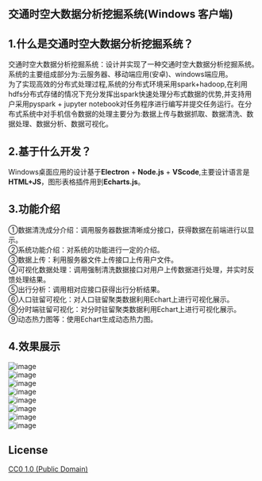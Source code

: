 ## 交通时空大数据分析挖掘系统(Windows 客户端)


## 1.什么是交通时空大数据分析挖掘系统？
交通时空大数据分析挖掘系统：设计并实现了一种交通时空大数据分析挖掘系统。系统的主要组成部分为:云服务器、移动端应用(安卓)、windows端应用。  
为了实现高效的分布式处理过程,系统的分布式环境采用spark+hadoop,在利用hdfs分布式存储的情况下充分发挥出spark快速处理分布式数据的优势,并支持用户采用pyspark + jupyter notebook对任务程序进行编写并提交任务运行。在分布式系统中对手机信令数据的处理主要分为:数据上传与数据抓取、数据清洗、数据处理、数据分析、数据可视化。


## 2.基于什么开发？
Windows桌面应用的设计基于**Electron** + **Node.js** + **VScode**,主要设计语言是**HTML+JS**，图形表格插件用到**Echarts.js**。


## 3.功能介绍
①数据清洗成分介绍：调用服务器数据清晰成分接口，获得数据在前端进行以显示。  
②系统功能介绍：对系统的功能进行一定的介绍。  
③数据上传：利用服务器文件上传接口上传用户文件。  
④可视化数据处理：调用强制清洗数据接口对用户上传数据进行处理，并实时反馈处理结果。  
⑤出行分析：调用相对应接口获得出行分析结果。  
⑥人口驻留可视化：对人口驻留聚类数据利用Echart上进行可视化展示。  
⑧分时端驻留可视化：对分时驻留聚类数据利用Echart上进行可视化展示。  
⑨动态热力图等：使用Echart生成动态热力图。  

## 4.效果展示
![image](https://github.com/dbwaax/ECT_windows/tree/master/image/windows1.png)  
![image](https://github.com/dbwaax/ECT_windows/tree/master/image/windows2.png)  
![image](https://github.com/dbwaax/ECT_windows/tree/master/image/windows3.png)  
![image](https://github.com/dbwaax/ECT_windows/tree/master/image/windows4.png)  
![image](https://github.com/dbwaax/ECT_windows/tree/master/image/windows5.png)  
![image](https://github.com/dbwaax/ECT_windows/tree/master/image/windows6.png)  
![image](https://github.com/dbwaax/ECT_windows/tree/master/image/windows7.png)  
![image](https://github.com/dbwaax/ECT_windows/tree/master/image/wwwww1w1w1w1.png)  



## License

[CC0 1.0 (Public Domain)](LICENSE.md)
